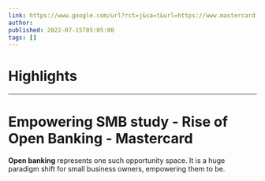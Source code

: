 ```yaml
---
link: https://www.google.com/url?rct=j&sa=t&url=https://www.mastercard.us/content/dam/public/mastercardcom/na/us/en/large-enterprises/other/empowering-smb-study.pdf&ct=ga&cd=CAIyHzVmNjkxZDEzNTU2NWU1MTc6Y29tLmJyOnB0OkJSOkw&usg=AOvVaw1Bgy5-nZpiSrZzmdi-KlrR
author:  
published: 2022-07-15T05:05:00
tags: []
---
```

# Highlights


---
# Empowering SMB study - Rise of <b>Open Banking</b> - Mastercard
**Open banking** represents one such opportunity space. It is a huge paradigm shift for small business owners, empowering them to be.